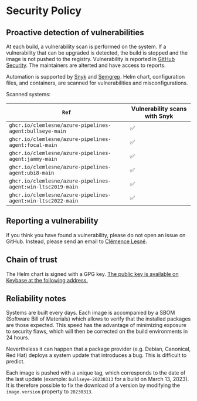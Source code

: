 # Security Policy

## Proactive detection of vulnerabilities

At each build, a vulnerability scan is performed on the system. If a vulnerability that can be upgraded is detected, the build is stopped and the image is not pushed to the registry. Vulnerability is reported in [GitHub Security](https://docs.github.com/en/code-security/code-scanning/automatically-scanning-your-code-for-vulnerabilities-and-errors/about-code-scanning). The maintainers are alterted and have access to reports.

Automation is supported by [Snyk](https://snyk.io) and [Semgrep](https://semgrep.dev). Helm chart, configuration files, and containers, are scanned for vulnerabilities and misconfigurations.

Scanned systems:

| `Ref`                                                       | Vulnerability scans with Snyk |
| ----------------------------------------------------------- | ----------------------------- |
| `ghcr.io/clemlesne/azure-pipelines-agent:bullseye-main`     | ✅                            |
| `ghcr.io/clemlesne/azure-pipelines-agent:focal-main`        | ✅                            |
| `ghcr.io/clemlesne/azure-pipelines-agent:jammy-main`        | ✅                            |
| `ghcr.io/clemlesne/azure-pipelines-agent:ubi8-main`         | ✅                            |
| `ghcr.io/clemlesne/azure-pipelines-agent:win-ltsc2019-main` | ✅                            |
| `ghcr.io/clemlesne/azure-pipelines-agent:win-ltsc2022-main` | ✅                            |

## Reporting a vulnerability

If you think you have found a vulnerability, please do not open an issue on GitHub. Instead, please send an email to [Clémence Lesné](mailto:clemence@lesne.pro).

## Chain of trust

The Helm chart is signed with a GPG key. [The public key is available on Keybase at the following address.](https://keybase.io/clemlesne/pgp_keys.asc)

## Reliability notes

Systems are built every days. Each image is accompanied by a SBOM (Software Bill of Materials) which allows to verify that the installed packages are those expected. This speed has the advantage of minimizing exposure to security flaws, which will then be corrected on the build environments in 24 hours.

Nevertheless it can happen that a package provider (e.g. Debian, Canonical, Red Hat) deploys a system update that introduces a bug. This is difficult to predict.

Each image is pushed with a unique tag, which corresponds to the date of the last update (example: `bullseye-20230313` for a build on March 13, 2023). It is therefore possible to fix the download of a version by modifying the `image.version` property to `20230313`.
